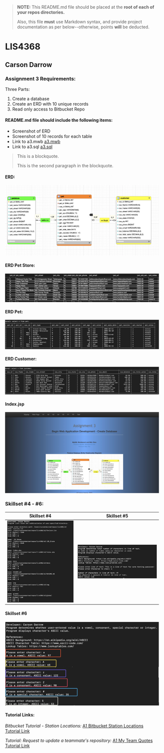 > **NOTE:** This README.md file should be placed at the **root of each of your repos directories.**
>
>Also, this file **must** use Markdown syntax, and provide project documentation as per below--otherwise, points **will** be deducted.
>

# LIS4368


## Carson Darrow

### Assignment 3 Requirements:

Three Parts:

1. Create a database 
2. Create an ERD with 10 unique records 
3. Read only access to Bitbucket Repo 

#### README.md file should include the following items:

* Screenshot of ERD
* Screenshot of 10 records for each table 
* Link to a3.mwb
[a3.mwb](docs/a3.mwb)
* Link to a3.sql
[a3.sql](docs/a3.sql)
	

> This is a blockquote.
> 
> This is the second paragraph in the blockquote.
>

#### ERD:

![A3 ERD](img/a3_erd.png)

#### ERD Pet Store:

![A3 Pet Store](img/petstore_erd.png)

#### ERD Pet:

![A3 Pet](img/pet_erd.png)

#### ERD Customer:

![A3 Customer](img/cust_erd.png)

#### Index.jsp

![A3 Index.jsp](img/index_jsp.png)


### Skillset #4 - #6:

| Skillset #4 | Skillset #5 |
| -------------- | --------------|
| ![Skillset #4](img/ss4.png) | ![Skillset #5](img/ss5.png) | 

#### Skillset #6
![Skillset #6](img/ss6.png)


#### Tutorial Links:

*Bitbucket Tutorial - Station Locations:*
[A1 Bitbucket Station Locations Tutorial Link](https://bitbucket.org/cbd19a/bitbucketstationlocations/ "Bitbucket Station Locations")

*Tutorial: Request to update a teammate's repository:*
[A1 My Team Quotes Tutorial Link](https://bitbucket.org/username/myteamquotes/ "My Team Quotes Tutorial")